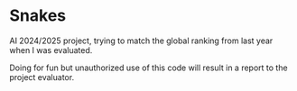 # Snakes
AI 2024/2025 project, trying to match the global ranking from last year when I was evaluated.

Doing for fun but unauthorized use of this code will result in a report to the project evaluator.
